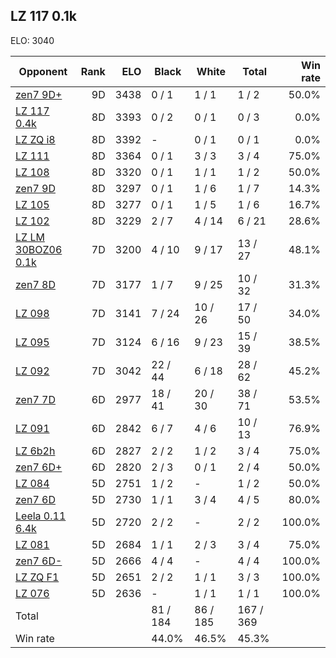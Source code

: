 ## LZ 117 0.1k ##

ELO: 3040

Opponent | Rank | ELO | Black | White | Total | Win rate
---------|-----:|----:|-------|-------|-------|-------:
[zen7 9D+](zen7%209D+.md) | 9D | 3438 | 0 / 1 | 1 / 1 | 1 / 2 | 50.0%
[LZ 117 0.4k](LZ%20117%200.4k.md) | 8D | 3393 | 0 / 2 | 0 / 1 | 0 / 3 | 0.0%
[LZ ZQ i8](LZ%20ZQ%20i8.md) | 8D | 3392 | - | 0 / 1 | 0 / 1 | 0.0%
[LZ 111](LZ%20111.md) | 8D | 3364 | 0 / 1 | 3 / 3 | 3 / 4 | 75.0%
[LZ 108](LZ%20108.md) | 8D | 3320 | 0 / 1 | 1 / 1 | 1 / 2 | 50.0%
[zen7 9D](zen7%209D.md) | 8D | 3297 | 0 / 1 | 1 / 6 | 1 / 7 | 14.3%
[LZ 105](LZ%20105.md) | 8D | 3277 | 0 / 1 | 1 / 5 | 1 / 6 | 16.7%
[LZ 102](LZ%20102.md) | 8D | 3229 | 2 / 7 | 4 / 14 | 6 / 21 | 28.6%
[LZ LM 30BOZ06 0.1k](LZ%20LM%2030BOZ06%200.1k.md) | 7D | 3200 | 4 / 10 | 9 / 17 | 13 / 27 | 48.1%
[zen7 8D](zen7%208D.md) | 7D | 3177 | 1 / 7 | 9 / 25 | 10 / 32 | 31.3%
[LZ 098](LZ%20098.md) | 7D | 3141 | 7 / 24 | 10 / 26 | 17 / 50 | 34.0%
[LZ 095](LZ%20095.md) | 7D | 3124 | 6 / 16 | 9 / 23 | 15 / 39 | 38.5%
[LZ 092](LZ%20092.md) | 7D | 3042 | 22 / 44 | 6 / 18 | 28 / 62 | 45.2%
[zen7 7D](zen7%207D.md) | 6D | 2977 | 18 / 41 | 20 / 30 | 38 / 71 | 53.5%
[LZ 091](LZ%20091.md) | 6D | 2842 | 6 / 7 | 4 / 6 | 10 / 13 | 76.9%
[LZ 6b2h](LZ%206b2h.md) | 6D | 2827 | 2 / 2 | 1 / 2 | 3 / 4 | 75.0%
[zen7 6D+](zen7%206D+.md) | 6D | 2820 | 2 / 3 | 0 / 1 | 2 / 4 | 50.0%
[LZ 084](LZ%20084.md) | 5D | 2751 | 1 / 2 | - | 1 / 2 | 50.0%
[zen7 6D](zen7%206D.md) | 5D | 2730 | 1 / 1 | 3 / 4 | 4 / 5 | 80.0%
[Leela 0.11 6.4k](Leela%200.11%206.4k.md) | 5D | 2720 | 2 / 2 | - | 2 / 2 | 100.0%
[LZ 081](LZ%20081.md) | 5D | 2684 | 1 / 1 | 2 / 3 | 3 / 4 | 75.0%
[zen7 6D-](zen7%206D-.md) | 5D | 2666 | 4 / 4 | - | 4 / 4 | 100.0%
[LZ ZQ F1](LZ%20ZQ%20F1.md) | 5D | 2651 | 2 / 2 | 1 / 1 | 3 / 3 | 100.0%
[LZ 076](LZ%20076.md) | 5D | 2636 | - | 1 / 1 | 1 / 1 | 100.0%
Total | | | 81 / 184 | 86 / 185 | 167 / 369 | 
Win rate| | | 44.0% | 46.5% | 45.3% | 
